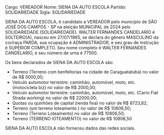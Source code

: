 Cargo: VEREADOR
Nome: SIENA DA AUTO ESCOLA
Partido: SOLIDARIEDADE
Sigla: SOLIDARIEDADE

SIENA DA AUTO ESCOLA, é candidato a VEREADOR pelo município de SÃO JOSÉ DOS CAMPOS - SP na eleição MUNICIPAL de 2024 pelo SOLIDARIEDADE (SOLIDARIEDADE).
WALTER FERNANDES CANDELARIO é SOLTEIRO(A), nasceu em 27/07/1965, se declara do gênero MASCULINO da cor/raça PARDA, sua ocupação é ADMINISTRADOR, e seu grau de instrução é SUPERIOR COMPLETO.
Seu nome completo é WALTER FERNANDES CANDELARIO, e seu número de urna é 77500.

Os bens declarados de SIENA DA AUTO ESCOLA são: 
- Terreno (Terreno com benfeitorias na cidade de Caraguatatuba) no valor de R$ 5000,00;
- Veículo automotor terrestre: caminhão, automóvel, moto, etc. (motocicleta biz) no valor de R$ 2000,00;
- Veículo automotor terrestre: caminhão, automóvel, moto, etc. (Carro Fiat  Strada working) no valor de R$ 22000,00;
- Quotas ou quinhões de capital (renda fixa) no valor de R$ 8723,82;
- Terreno (um terreno  loteamento ) no valor de R$ 10806,50;
- Terreno (Terreno Loteamento) no valor de R$ 10806,50;
- Terreno (TERRENO lOTEAMENTO) no valor de R$ 10806,50

SIENA DA AUTO ESCOLA não forneceu dados das redes sociais.